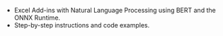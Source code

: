 - Excel Add-ins with Natural Language Processing using BERT and the ONNX Runtime.
- Step-by-step instructions and code examples.